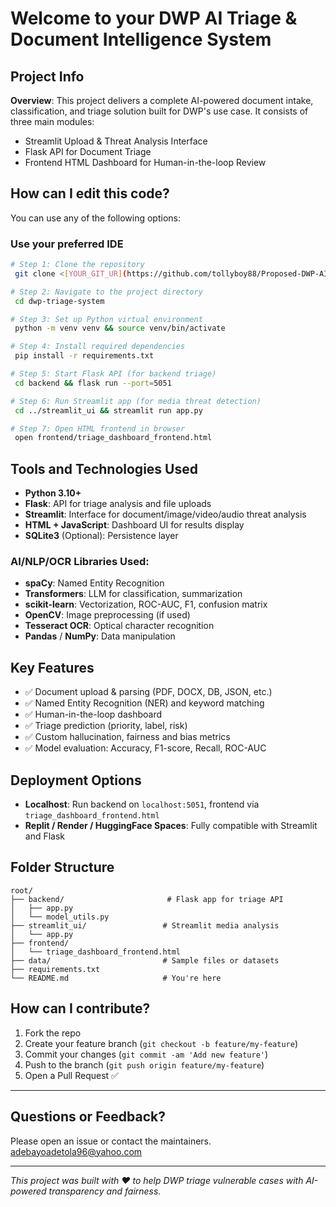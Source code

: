 # Welcome to your DWP AI Triage & Document Intelligence System

## Project Info

**Overview**:
This project delivers a complete AI-powered document intake, classification, and triage solution built for DWP's use case. It consists of three main modules:

* Streamlit Upload & Threat Analysis Interface
* Flask API for Document Triage
* Frontend HTML Dashboard for Human-in-the-loop Review



## How can I edit this code?

You can use any of the following options:

### **Use your preferred IDE**

```sh
# Step 1: Clone the repository
 git clone <[YOUR_GIT_UR](https://github.com/tollyboy88/Proposed-DWP-AI_Triage-System)L>

# Step 2: Navigate to the project directory
 cd dwp-triage-system

# Step 3: Set up Python virtual environment
 python -m venv venv && source venv/bin/activate

# Step 4: Install required dependencies
 pip install -r requirements.txt

# Step 5: Start Flask API (for backend triage)
 cd backend && flask run --port=5051

# Step 6: Run Streamlit app (for media threat detection)
 cd ../streamlit_ui && streamlit run app.py

# Step 7: Open HTML frontend in browser
 open frontend/triage_dashboard_frontend.html
```

## Tools and Technologies Used

* **Python 3.10+**
* **Flask**: API for triage analysis and file uploads
* **Streamlit**: Interface for document/image/video/audio threat analysis
* **HTML + JavaScript**: Dashboard UI for results display
* **SQLite3** (Optional): Persistence layer

### AI/NLP/OCR Libraries Used:

* **spaCy**: Named Entity Recognition
* **Transformers**: LLM for classification, summarization
* **scikit-learn**: Vectorization, ROC-AUC, F1, confusion matrix
* **OpenCV**: Image preprocessing (if used)
* **Tesseract OCR**: Optical character recognition
* **Pandas** / **NumPy**: Data manipulation

## Key Features

* ✅ Document upload & parsing (PDF, DOCX, DB, JSON, etc.)
* ✅ Named Entity Recognition (NER) and keyword matching
* ✅ Human-in-the-loop dashboard
* ✅ Triage prediction (priority, label, risk)
* ✅ Custom hallucination, fairness and bias metrics
* ✅ Model evaluation: Accuracy, F1-score, Recall, ROC-AUC

## Deployment Options

* **Localhost**: Run backend on `localhost:5051`, frontend via `triage_dashboard_frontend.html`
* **Replit / Render / HuggingFace Spaces**: Fully compatible with Streamlit and Flask

## Folder Structure

```
root/
├── backend/                       # Flask app for triage API
│   ├── app.py
│   └── model_utils.py
├── streamlit_ui/                 # Streamlit media analysis
│   └── app.py
├── frontend/
│   └── triage_dashboard_frontend.html
├── data/                         # Sample files or datasets
├── requirements.txt
└── README.md                     # You're here
```

## How can I contribute?

1. Fork the repo
2. Create your feature branch (`git checkout -b feature/my-feature`)
3. Commit your changes (`git commit -am 'Add new feature'`)
4. Push to the branch (`git push origin feature/my-feature`)
5. Open a Pull Request ✅

---

## Questions or Feedback?

Please open an issue or contact the maintainers.
adebayoadetola96@yahoo.com

---

*This project was built with ❤️ to help DWP triage vulnerable cases with AI-powered transparency and fairness.*

